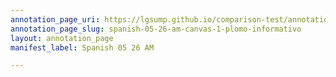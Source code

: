 ```yaml
---
annotation_page_uri: https://lgsump.github.io/comparison-test/annotations/spanish-05-26-am-canvas-1-plomo-informativo.json
annotation_page_slug: spanish-05-26-am-canvas-1-plomo-informativo
layout: annotation_page
manifest_label: Spanish 05 26 AM

---
```

